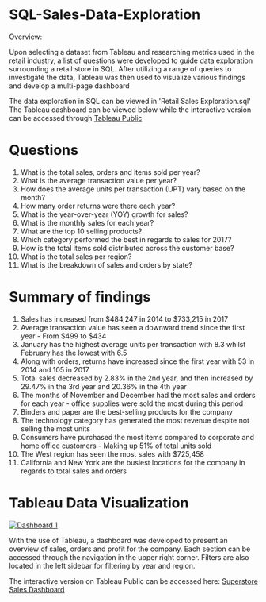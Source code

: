 # SQL-Sales-Data-Exploration
Overview:

Upon selecting a dataset from Tableau and researching metrics used in the retail industry, a list of questions were developed to guide data exploration surrounding a retail store in SQL. After utilizing a range of queries to investigate the data, Tableau was then used to visualize various findings and develop a multi-page dashboard

The data exploration in SQL can be viewed in 'Retail Sales Exploration.sql'    
The Tableau dashboard can be viewed below while the interactive version can be accessed through [Tableau Public](https://public.tableau.com/app/profile/justin.le.corre/viz/SuperstoreSalesDashboard_16878798683810/Dashboard1)
# Questions
1) What is the total sales, orders and items sold per year?
2) What is the average transaction value per year?
3) How does the average units per transaction (UPT) vary based on the month?
4) How many order returns were there each year?
5) What is the year-over-year (YOY) growth for sales?
6) What is the monthly sales for each year?
7) What are the top 10 selling products?
8) Which category performed the best in regards to sales for 2017?
9) How is the total items sold distributed across the customer base?
10) What is the total sales per region?
11) What is the breakdown of sales and orders by state?
# Summary of findings
1) Sales has increased from $484,247 in 2014 to $733,215 in 2017
2) Average transaction value has seen a downward trend since the first year - From $499 to $434
3) January has the highest average units per transaction with 8.3 whilst February has the lowest with 6.5
4) Along with orders, returns have increased since the first year with 53 in 2014 and 105 in 2017
5) Total sales decreased by 2.83% in the 2nd year, and then increased by 29.47% in the 3rd year and 20.36% in the 4th year
6) The months of November and December had the most sales and orders for each year - office supplies were sold the most during this period
7) Binders and paper are the best-selling products for the company
8) The technology category has generated the most revenue despite not selling the most units
9) Consumers have purchased the most items compared to corporate and home office customers - Making up 51% of total units sold
10) The West region has seen the most sales with $725,458
11) California and New York are the busiest locations for the company in regards to total sales and orders
# Tableau Data Visualization
<div class='tableauPlaceholder' id='viz1688136025045' style='position: relative'><noscript><a href='https://public.tableau.com/app/profile/justin.le.corre/viz/SuperstoreSalesDashboard_16878798683810/Dashboard1'><img alt='Dashboard 1 ' src='https:&#47;&#47;public.tableau.com&#47;static&#47;images&#47;Su&#47;SuperstoreSalesDashboard_16878798683810&#47;Dashboard1&#47;1_rss.png' style='border: none' /></a></noscript><object class='tableauViz'  style='display:none;'><param name='host_url' value='https%3A%2F%2Fpublic.tableau.com%2F' /> <param name='embed_code_version' value='3' /> <param name='site_root' value='' /><param name='name' value='SuperstoreSalesDashboard_16878798683810&#47;Dashboard1' /><param name='tabs' value='no' /><param name='toolbar' value='yes' /><param name='static_image' value='https:&#47;&#47;public.tableau.com&#47;static&#47;images&#47;Su&#47;SuperstoreSalesDashboard_16878798683810&#47;Dashboard1&#47;1.png' /> <param name='animate_transition' value='yes' /><param name='display_static_image' value='yes' /><param name='display_spinner' value='yes' /><param name='display_overlay' value='yes' /><param name='display_count' value='yes' /><param name='language' value='en-US' /></object></div>

With the use of Tableau, a dashboard was developed to present an overview of sales, orders and profit for the company. Each section can be accessed through the navigation in the upper right corner. Filters are also located in the left sidebar for filtering by year and region.

The interactive version on Tableau Public can be accessed here: [Superstore Sales Dashboard](https://public.tableau.com/app/profile/justin.le.corre/viz/SuperstoreSalesDashboard_16878798683810/Dashboard1)
